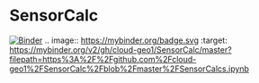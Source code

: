 # SensorCalc
[![Binder](https://mybinder.org/badge.svg)](https://mybinder.org/v2/gh/cloud-geo1/SensorCalc/master?filepath=https%3A%2F%2Fgithub.com%2Fcloud-geo1%2FSensorCalc%2Fblob%2Fmaster%2FSensorCalcs.ipynb)
.. image:: https://mybinder.org/badge.svg :target: https://mybinder.org/v2/gh/cloud-geo1/SensorCalc/master?filepath=https%3A%2F%2Fgithub.com%2Fcloud-geo1%2FSensorCalc%2Fblob%2Fmaster%2FSensorCalcs.ipynb
